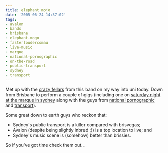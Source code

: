 ```yaml
---
title: elephant mojo
date: '2005-06-24 14:37:02'
tags:
- avalon
- bands
- brisbane
- elephant-mogo
- fasterloudercomau
- live-music
- marque
- national-pornographic
- on-the-road
- public-transport
- sydney
- transport
---
```


Met up with the <a href="http://elephantmojo.com/">crazy fellars</a> from this band on my way into uni today. Down from Brisbane to perform a couple of gigs (including one on <a href="http://www.fasterlouder.com.au/gigguide/show/4567/">saturday night at the marque in sydney</a> along with the guys from <a href="http://www.nationalpornographic.com.au">national pornographic</a> and <a href="http://www.yetanotherband.com">transport</a>).

Some great down to earth guys who reckon that:
<ul>
	<li>Sydney's public transport is a killer compared with brisvegas;</li>
	<li>Avalon (despite being slightly inbred ;)) is a top location to live; and</li>
	<li>Sydney's music scene is (somehow) better than brissies.</li>
</ul>
So if you've got time check them out...
